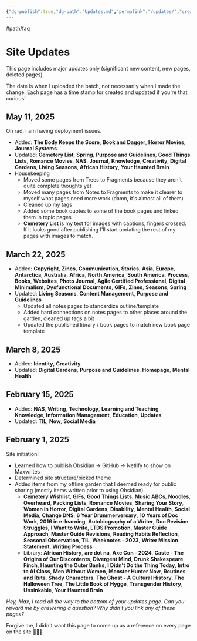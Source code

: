 ```yaml
---
{"dg-publish":true,"dg-path":"Updates.md","permalink":"/updates/","created":"2025-02-15T13:35:11.256-05:00","updated":"2025-05-11T20:26:21.135-04:00"}
---
```


#path/faq 
# Site Updates
This page includes major updates only (significant new content, new pages, deleted pages). 

The date is when I uploaded the batch, not necessarily when I made the change. Each page has a time stamp for created and updated if you're that curious!

## May 11, 2025
Oh rad, I am having deployment issues.
- Added: **The Body Keeps the Score**, **Book and Dagger**, **Horror Movies**, **Journal Systems**
- Updated: **Cemetery List**, **Spring**, **Purpose and Guidelines**, **Good Things Lists**, **Romance Movies**, **NAS**, **Journal**, **Knowledge**, **Creativity**, **Digital Gardens**, **Living Seasons**, **African History**, **Your Haunted Brain**
- Housekeeping
	- Moved some pages from Trees to Fragments because they aren't quite complete thoughts yet 
	- Moved many pages from Notes to Fragments to make it clearer to myself what pages need more work (damn, it's almost all of them)
	- Cleaned up my tags 
	- Added some book quotes to some of the book pages and linked them in topic pages
	- **Cemetery List** is my test for images with captions, fingers crossed. If it looks good after publishing I'll start updating the rest of my pages with images to match.
## March 22, 2025
- Added: **Copyright**, **Zines**, **Communication**, **Stories**, **Asia**, **Europe**, **Antarctica**, **Australia**, **Africa**, **North America**, **South America**, **Process**, **Books**, **Websites**, **Photo Journal**, **Agile Certified Professional**, **Digital Minimalism**, **Dysfunctional Documents**, **GIFs**, **Zines**, **Seasons**, **Spring**
- Updated: **Living Seasons**, **Content Management**, **Purpose and Guidelines**
	- Updated all notes pages to standardize outline/template
	- Added hard connections on notes pages to other places around the garden, cleaned up tags a bit
	- Updated the published library / book pages to match new book page template
## March 8, 2025
* Added: **Identity**, **Creativity** 
* Updated: **Digital Gardens**, **Purpose and Guidelines**, **Homepage**, **Mental Health**
## February 15, 2025
* Added: **NAS**, **Writing**, **Technology**, **Learning and Teaching**, **Knowledge**, **Information Management**, **Education**, **Updates**
* Updated: **TIL**, **Now**, **Social Media**
## February 1, 2025
Site initiation!
* Learned how to publish Obsidian -> GitHub -> Netlify to show on Maxwrites
* Determined site structure/picked theme
* Added items from my offline garden that I deemed ready for public sharing (mostly items written prior to using Obsidian)
	* **Cemetery Wishlist**, **GIFs**, **Good Things Lists**, **Music ABCs**, **Noodles**, **Overheard**, **Packing Lists**, **Romance Movies**, **Sharing Your Story**, **Women in Horror**, **Digital Gardens**, **Disability**, **Mental Health**, **Social Media**, **Change DNS**, **6 Year Drummerversary**, **10 Years of Doc Work**, **2016 in e-learning**, **Autobiography of a Writer**, **Doc Revision Struggles**, **I Want to Write**, **LTDS Promotion**, **Master Guide Approach**, **Master Guide Revisions**, **Reading Habits Reflection**, **Seasonal Observation**, **TIL**, **Weeknotes - 2023**, **Writer Mission Statement**, **Writing Process**
	* Library: **African History**, **are dot na**, **Axe Con - 2024**, **Caste - The Origins of Our Discontents**, **Divergent Mind**, **Drunk Shakespeare**, **Finch**, **Haunting the Outer Banks**, **I Didn't Do the Thing Today**, **Intro to AI Class**, **Men Without Women**, **Monster Hunter Now**, **Routines and Ruts**, **Shady Characters**, **The Ghost - A Cultural History**, **The Halloween Tree**, **The Little Book of Hygge**, **Transgender History**, **Unsinkable**, **Your Haunted Brain**


_Hey, Max, I read all the way to the bottom of your updates page. Can you reward me by answering a question? Why didn't you link any of these pages?_

Forgive me, I didn't want this page to come up as a reference on every page on the site 🤷🙏🫶